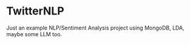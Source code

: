 # TwitterNLP
Just an example NLP/Sentiment Analysis project using MongoDB, LDA, maybe some LLM too.
